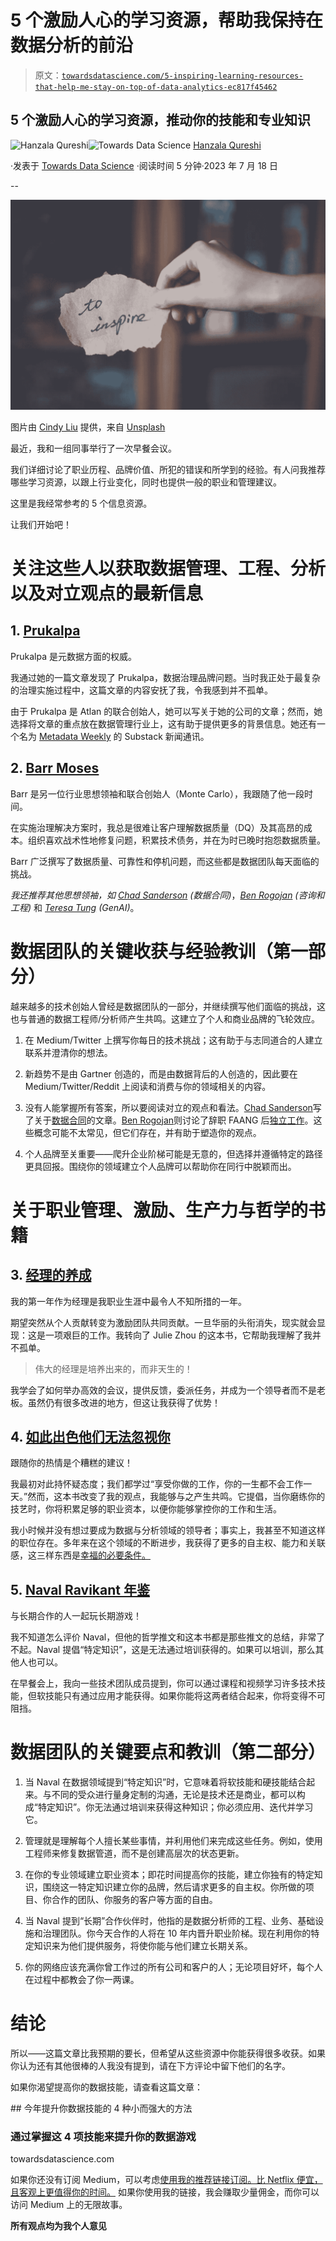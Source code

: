 # 5 个激励人心的学习资源，帮助我保持在数据分析的前沿

> 原文：[`towardsdatascience.com/5-inspiring-learning-resources-that-help-me-stay-on-top-of-data-analytics-ec817f45462`](https://towardsdatascience.com/5-inspiring-learning-resources-that-help-me-stay-on-top-of-data-analytics-ec817f45462)

## 5 个激励人心的学习资源，推动你的技能和专业知识

[](https://hanzalaqureshi.medium.com/?source=post_page-----ec817f45462--------------------------------)![Hanzala Qureshi](https://hanzalaqureshi.medium.com/?source=post_page-----ec817f45462--------------------------------)[](https://towardsdatascience.com/?source=post_page-----ec817f45462--------------------------------)![Towards Data Science](https://towardsdatascience.com/?source=post_page-----ec817f45462--------------------------------) [Hanzala Qureshi](https://hanzalaqureshi.medium.com/?source=post_page-----ec817f45462--------------------------------)

·发表于 [Towards Data Science](https://towardsdatascience.com/?source=post_page-----ec817f45462--------------------------------) ·阅读时间 5 分钟·2023 年 7 月 18 日

--

![](img/28be234651281e3d0a492e88a94953bf.png)

图片由 [Cindy Liu](https://unsplash.com/it/@chapter2studio?utm_source=medium&utm_medium=referral) 提供，来自 [Unsplash](https://unsplash.com/?utm_source=medium&utm_medium=referral)

最近，我和一组同事举行了一次早餐会议。

我们详细讨论了职业历程、品牌价值、所犯的错误和所学到的经验。有人问我推荐哪些学习资源，以跟上行业变化，同时也提供一般的职业和管理建议。

这里是我经常参考的 5 个信息资源。

让我们开始吧！

# 关注这些人以获取数据管理、工程、分析以及对立观点的最新信息

## 1\. [Prukalpa](https://medium.com/u/38a5ef6ab673)

Prukalpa 是元数据方面的权威。

我通过她的一篇文章发现了 Prukalpa，数据治理品牌问题。当时我正处于最复杂的治理实施过程中，这篇文章的内容安抚了我，令我感到并不孤单。

由于 Prukalpa 是 Atlan 的联合创始人，她可以写关于她的公司的文章；然而，她选择将文章的重点放在数据管理行业上，这有助于提供更多的背景信息。她还有一个名为 [Metadata Weekly](https://metadataweekly.substack.com/) 的 Substack 新闻通讯。

## 2\. [Barr Moses](https://medium.com/u/2818bac48708)

Barr 是另一位行业思想领袖和联合创始人（Monte Carlo），我跟随了他一段时间。

在实施治理解决方案时，我总是很难让客户理解数据质量（DQ）及其高昂的成本。组织喜欢战术性地修复问题，积累技术债务，并在为时已晚时抱怨数据质量。

Barr 广泛撰写了数据质量、可靠性和停机问题，而这些都是数据团队每天面临的挑战。

*我还推荐其他思想领袖，如* [*Chad Sanderson*](https://medium.com/u/552b7bc2d1de) *(数据合同)*，[*Ben Rogojan*](https://medium.com/u/41cd8f154e82) *(咨询和工程)* 和 *[Teresa Tung](https://www.linkedin.com/in/teresatung)* *(GenAI)*。

# 数据团队的关键收获与经验教训（第一部分）

越来越多的技术创始人曾经是数据团队的一部分，并继续撰写他们面临的挑战，这也与普通的数据工程师/分析师产生共鸣。这建立了个人和商业品牌的飞轮效应。

1.  在 Medium/Twitter 上撰写你每日的技术挑战；这有助于与志同道合的人建立联系并澄清你的想法。

1.  新趋势不是由 Gartner 创造的，而是由数据背后的人创造的，因此要在 Medium/Twitter/Reddit 上阅读和消费与你的领域相关的内容。

1.  没有人能掌握所有答案，所以要阅读对立的观点和看法。[Chad Sanderson](https://medium.com/u/552b7bc2d1de)写了关于[数据合同](https://dataproducts.substack.com/p/the-rise-of-data-contracts)的文章。[Ben Rogojan](https://medium.com/u/41cd8f154e82)则讨论了辞职 FAANG 后[独立工作](https://www.youtube.com/watch?v=XcwY-HRktRA&t=2821s)。这些概念可能不太常见，但它们存在，并有助于塑造你的观点。

1.  个人品牌至关重要——爬升企业阶梯可能是无意的，但选择并遵循特定的路径更具回报。围绕你的领域建立个人品牌可以帮助你在同行中脱颖而出。

# 关于职业管理、激励、生产力与哲学的书籍

## 3\. [经理的养成](https://www.amazon.co.uk/Making-Manager-What-Everyone-Looks/dp/0753552892)

我的第一年作为经理是我职业生涯中最令人不知所措的一年。

期望突然从个人贡献转变为激励团队共同贡献。一旦华丽的头衔消失，现实就会显现：这是一项艰巨的工作。我转向了 Julie Zhou 的这本书，它帮助我理解了我并不孤单。

> 伟大的经理是培养出来的，而非天生的！

我学会了如何举办高效的会议，提供反馈，委派任务，并成为一个领导者而不是老板。虽然仍有很多改进的地方，但这让我获得了优势！

## 4\. [如此出色他们无法忽视你](https://www.amazon.co.uk/Good-They-Cant-Ignore-You/dp/0349415862)

跟随你的热情是个糟糕的建议！

我最初对此持怀疑态度；我们都学过“享受你做的工作，你的一生都不会工作一天。”然而，这本书改变了我的观点，我能够与之产生共鸣。它提倡，当你磨练你的技艺时，你将积累足够的职业资本，以便你能够掌控你的工作和生活。

我小时候并没有想过要成为数据与分析领域的领导者；事实上，我甚至不知道这样的职位存在。多年来在这个领域的不断进步，我获得了更多的自主权、能力和关联感，这三样东西是[幸福的必要条件。](https://en.wikipedia.org/wiki/Self-determination_theory)

## 5\. [Naval Ravikant 年鉴](https://www.amazon.co.uk/Almanack-Naval-Ravikant-Wealth-Happiness/dp/1544514212/ref=asc_df_1544514212/?tag=&linkCode=df0&hvadid=427902758346&hvpos=&hvnetw=g&hvrand=16432965921415312946&hvpone=&hvptwo=&hvqmt=&hvdev=c&hvdvcmdl=&hvlocint=&hvlocphy=9046521&hvtargid=pla-942394169643&psc=1&ref=&adgrpid=103526071910)

与长期合作的人一起玩长期游戏！

我不知道怎么评价 Naval，但他的哲学推文和这本书都是那些推文的总结，非常了不起。Naval 提倡“特定知识”，这是无法通过培训获得的。如果可以培训，那么其他人也可以。

在早餐会上，我向一些技术团队成员提到，你可以通过课程和视频学习许多技术技能，但软技能只有通过应用才能获得。如果你能将这两者结合起来，你将变得不可阻挡。

# 数据团队的关键要点和教训（第二部分）

1.  当 Naval 在数据领域提到“特定知识”时，它意味着将软技能和硬技能结合起来。与不同的受众进行量身定制的沟通，无论是技术还是商业，都可以构成“特定知识”。你无法通过培训来获得这种知识；你必须应用、迭代并学习它。

1.  管理就是理解每个人擅长某些事情，并利用他们来完成这些任务。例如，使用工程师来修复数据管道，而不是创建高层次的状态更新。

1.  在你的专业领域建立职业资本；即花时间提高你的技能，建立你独有的特定知识，围绕这一特定知识建立你的品牌，然后请求更多的自主权。你所做的项目、你合作的团队、你服务的客户等方面的自由。

1.  当 Naval 提到“长期”合作伙伴时，他指的是数据分析师的工程、业务、基础设施和治理团队。你今天合作的人将在 10 年内晋升职业阶梯。现在利用你的特定知识来为他们提供服务，将使你能与他们建立长期关系。

1.  你的网络应该充满你曾工作过的所有公司和客户的人；无论项目好坏，每个人在过程中都教会了你一两课。

# 结论

所以——这篇文章比我预期的要长，但希望从这些资源中你能获得很多收获。如果你认为还有其他很棒的人我没有提到，请在下方评论中留下他们的名字。

如果你渴望提高你的数据技能，请查看这篇文章：

[](/the-4-small-but-powerful-ways-to-improve-your-data-skills-this-year-290b06dc892a?source=post_page-----ec817f45462--------------------------------) ## 今年提升你数据技能的 4 种小而强大的方法

### 通过掌握这 4 项技能来提升你的数据游戏

towardsdatascience.com

如果你还没有订阅 Medium，可以考虑[使用我的推荐链接订阅。比 Netflix 便宜，且客观上更值得你的时间。](https://hanzalaqureshi.medium.com/membership) 如果你使用我的链接，我会赚取少量佣金，而你可以访问 Medium 上的无限故事。

**所有观点均为我个人意见**
